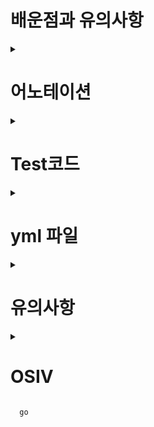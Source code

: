 
# 배운점과 유의사항
<details>  
.
<summary> <h1>어노테이션 </h1> </summary>
      
#### @RestController (//@Responsebody + @Controller 합친것)
```java
@RestController 
@RequiredArgsConstructor
public class MemberApiController {
}
      
@Target(ElementType.TYPE)
@Retention(RetentionPolicy.RUNTIME)
@Documented
@Controller
@ResponseBody
public @interface RestController {
}      
```

#### @ResponseBody //json으로 온 Body를 Member에 그대로 Mapping

```java
      
 @PostMapping("/api/v1/members")
    public CreateMemberResponse saveMemberV1(@RequestBody @Valid Member member) {
        //json으로 온 Body를 Member에 그대로 Mapping
    }      
```      
      
</details>      

<details>

<summary> <h1>Test코드 </h1> </summary>



</details>

<details>

<summary> <h1>yml 파일 </h1> </summary>      



```yml
spring:
  datasource: //db설정
    url: jdbc:h2:tcp://localhost/~/jpashop
    username: sa
    password:
    driver-class-name: org.h2.Driver

  jpa:
    hibernate:
      ddl-auto: create  //db 자동으로 drop, create (매번)
    properties:
      hibernate:
        format_sql: true  //sql을 표기

logging.level:
  org.hibernate.SQL: debug //debug모드로 sql을 log 찍어준다.

server:
  port: 9091

```

</details>      
      
<details>
<summary> <h1>유의사항 </h1> </summary>
      
#### //== API 사용을 할 때 DTO를 만들어서 받는 이유==//
      
> API 스펙에 맞춰서 @ResponseBody Entitny를 사용하는게 아니라 DTO를 하나 만들어서 해야한다.
> Entity를 사용하게되면 어디까지 API에서 받고 Binding 되는지, 추가적으로 다른 코드에서 Binding 했는지 모를 수도 있다. (모든 변수가 들어올 가능성이 있으므로)
> 따라서 DTO에 해당 API를 FIT하게 맞춰서 딱 받는 스펙을 알 수 있다. 외부에 Entity를 보여줘서도 안됨.

> 받은 Request를 CreateMemberRequest DTO를 바인딩하여 생성, CreateMemberResponse로 전송      
```java
       @PostMapping("/api/v2/members")
    public CreateMemberResponse saveMemberV2(@RequestBody @Valid CreateMemberRequest request) {
        Member member = new Member();
        member.setName(request.getName());
        member.setAddress(request.getAddress());

        Long id = memberService.join(member);
        return new CreateMemberResponse(id);
    }

    @Data
    static class CreateMemberRequest {
        private String name;
        private Address address;
    }

    @Data
    static class CreateMemberResponse {
        private Long id;

        public CreateMemberResponse(Long id) {
            this.id = id;
        }
    }
      
```
      
#### //== API 제작시 DTO 생성시에 혹여 DTO 내부에 Entity가 있는지 check 해야한다.==//
 
> Entity가 변하면 모두 엉망이 되어버림.
      
```java
@Data
    static class OrderDto {

        private Long orderId;
        private String name;
        private LocalDateTime orderDate;
        private OrderStatus orderStatus;
        private Address address;
        //OrderItem도 Entity기 때문에 바로 반환하면 안된다. OrderItem도 DTO로 모두 변환해야함!!!
        private List<OrderItem> orderItems;

        public OrderDto(Order order) {
            this.orderId = order.getId();
            this.name = order.getMember().getName();
            this.orderDate = order.getOrderDateTime();
            this.orderStatus = order.getStatus();
            this.address = order.getDelivery().getAddress();
            order.getOrderItems().stream().forEach(o -> o.getItem().getName());
            this.orderItems = order.getOrderItems();
        }
    }   
      
```      
      
> Order 하위에 OrderItem Entitny를 Dto로 수정하는 경우

```java
  public OrderDto(Order order) {
            this.orderId = order.getId();
            this.name = order.getMember().getName();
            this.orderDate = order.getOrderDateTime();
            this.orderStatus = order.getStatus();
            this.address = order.getDelivery().getAddress();
            this.orderItems = order.getOrderItems().stream()
                    .map(o -> new OrderItemDto(o))
                    .collect(Collectors.toList());
        }
    }

    @Data
    static class OrderItemDto {
        private String itemName;
        private int orderPrice;
        private int count;

        public OrderItemDto(OrderItem orderItem) {
            this.itemName = orderItem.getItem().getName();
            this.orderPrice = orderItem.getOrderPrice();
            this.count = orderItem.getCount();
        }
    }
      
```      
> OrderItemDto에 선언하여 Return하고 싶은 값을 추릴 수 있다.      
 ![image](https://user-images.githubusercontent.com/37995817/153432016-40f8316a-4839-46d6-912c-604540ffc34c.png)
     

#### //==fetch join시에 XtoMany에서 List Collections들과 join시에 중복 데이터 삭제하는법 ==//

> ex) Order를 불러올 때, orderItems도 join해서 부르면 orderItems의 개수만큼 중복 Order가 불려온다.
      
> Order에 연결된 orderItems 개수만큼 중복된 모습      
 ![image](https://user-images.githubusercontent.com/37995817/153604400-2380f33c-e334-4930-a9c6-e3671e7fea57.png)

> fetch join 나쁜 예     
```java
public List<Order> findAllWithItem(OrderSearch orderSearch) {
        return em.createQuery("select o from Order o" +
                " join fetch o.member m" +
                " join fetch o.delivery d" +
                " join fetch o.orderItems oi" +
                " join fetch oi.item i", Order.class).getResultList();
    }      
```      
> 여기서 JPA의 distinct를 적용하면, 동일한 id인 order 객체는 제거하여 준다. (4개 찾아올거 2개 찾아옴)

> JPA에 distinct를 적용하여 order id당 한개씩만 가져온 모습
![image](https://user-images.githubusercontent.com/37995817/153604556-2ca00bdd-386b-42aa-a652-b01044fb78d7.png)
      
> 기존 JPQL에 distinct만 추가해주었다. db의 distinct와 다른 점은 db값이 모두 동일하지 않아도, Order 객체의 id값이 동알히면 배제한다.
```java
    public List<Order> findAllWithItemDistinct(OrderSearch orderSearch) {
        return em.createQuery("select distinct o from Order o" +
                " join fetch o.member m" +
                " join fetch o.delivery d" +
                " join fetch o.orderItems oi" +
                " join fetch oi.item i", Order.class).getResultList();
    }      
```   
      
      
</details>
      
<details>
<summary> <h1>OSIV  </h1> </summary>      
      
#### OSIV
> Open Session in view : 하이버네이트
> Open EntityManager in view : JPA 
> 관례상 OSIV라고 한다. (JPA 가 나중에 나옴)

> 서버시작때 warn을 주는 모습 
![image](https://user-images.githubusercontent.com/37995817/153759811-4d33c615-694c-43e6-9ca4-2f17bd6bcbee.png)
     
```java
    2022-02-14 00:12:00.577  WARN 19764 --- [  restartedMain] JpaBaseConfiguration$JpaWebConfiguration : spring.jpa.open-in-view is enabled by default. Therefore, database queries may be performed during view rendering. Explicitly configure spring.jpa.open-in-view to disable this warning   
```   
      
> OSIV 기본값은 true인데, true로 되어있으면 영속성 컨텍스트가 Transaction (Service -> Repository) 끝나도, Controller, View, Response 끝날 때 까지
> 영속성 Context란 DB Connection이 끝까지 살아있다. (View Render, Data Response Return 되면 사라진다.)
> 그렇기 때문에 API, View Template에서 지연 로딩사용이 가능했다.
> 지연로딩은 영속성 Contenxt가 살아있어야 가능하고, 영속성 컨텍스트는 기본적인 데이터베이스 커넥션을 유지한다.
      
#### OSIV 치명적인 단점!
      
> 너무 오랜 시간동안 DB Connection 리소스를 사용하기 때문에, 실시간 트래픽이 중요한 어플리케이션에서는 Connection이 모자랄 수 있다. 이건 결국 장애로 이어짐.
> 보통은 Service -> Repository에서 DB 값 가져오고 끝나는데, OSVI는 true이면 계속 클라이언트에게 Response 갈 때까지 물고있기 때문에
> ex) 컨트롤러에서 외부 API를 호출하면, 외부 API 대기시간만큼 커넥션 리소스를 반환하지 못하고 대기해야한다.

> 영속성 컨텍스트 생존 범위, 수정 범위      
![image](https://user-images.githubusercontent.com/37995817/153760084-8c27741b-ee40-499b-b4fe-7733f6bebe9a.png)
      
      
#### OSIV false시에
      
![image](https://user-images.githubusercontent.com/37995817/153760123-4e11b788-76df-4214-b1f0-41ad786e072c.png)

> Service, Repository범위에서만 영속성 Context 유지, DB Connection 유지

> Service -> Repository에서 영속성 컨텍스트를 받고, DB Connection도 반환한다. :ㅣ Connection 리소스를 낭비하지 않는다.
      

#### OSIV false 단점
      
> OSIV를 끄면, 모든 지연로딩을 트랜잭션 안에서만 처리해아한다. 따라서 지금까지 작성한 많은 코드가 Controller에서 처리한 경우가 많은데, 모두 트랜잭션 안에 
> 밀어넣어야 한다. 그리고 viewTemplate에서 LAZY LOADING이 지원되지 않는다. 
     
      
#### OSIV true, false Test
![image](https://user-images.githubusercontent.com/37995817/153760321-7d7d6adf-bf57-4f90-996b-db5ffba01138.png)

> Controller 시점에서 LAZY LOADING 호출하는 v1 API      
```java
  @GetMapping("/api/v1/orders")
    public List<Order> ordersV1() {
        List<Order> all = orderRepository.findAll(new OrderSearch());
        //한번씩 호출하면서 LAZY LOADING 호출
        for (Order order : all) {
            order.getMember().getName();
            order.getDelivery().getAddress();
            List<OrderItem> orderItems = order.getOrderItems();
            orderItems.stream().forEach(o -> o.getItem().getName());
        }
        return all;
    }      
      
```   
> OSIV true 시에는 잘나오는데, false 시에는 Proxy 에러가 난다.      
      
![image](https://user-images.githubusercontent.com/37995817/153760380-ee68289b-87b4-44ed-9a01-c7c437d2a89f.png)

> OSIV false라서 Controller에는 Transaction이 이미 반환되어서 DB Connection, 영속성 Context가 반환되어있기 때문.

      
> Connection 부족 문제를 해결하기 위해 OSIV false로 뒀을 때, 해결방안 -> @Transaction을 붙인 Service를 새로 파서 거기서 LAZYLOADING 작업 수행 뒤, Controller 반환

      
> 기존 Controller에 있는 메서드, OSIV true 로써, Controller에서 LAZY LAODING을 이용해 OrderDto로 변환하는 모습이다.      
```java
   public List<OrderDto> orderV3(){
        List<Order> all = orderRepository.findAllWithItem(new OrderSearch());
        return all.stream().map(o -> new OrderDto(o)).collect(toList());
    }      
```      
      
      
```java
@Transactional(readOnly = true)
@RequiredArgsConstructor
public class OrderQueryService {

    private final OrderRepository orderRepository;

    public List<OrderDto> orderV3(){
        List<Order> all = orderRepository.findAllWithItem(new OrderSearch());
        return all.stream().map(o -> new OrderDto(o)).collect(toList());
    }

    @Data
    static class OrderDto {

        private Long orderId;
        private String name;
        private LocalDateTime orderDate;
        private OrderStatus orderStatus;
        private Address address;
        //OrderItem도 Entity기 때문에 바로 반환하면 안된다. OrderItem도 DTO로 모두 변환해야함!!!
        private List<OrderApiController.OrderItemDto> orderItems;

        public OrderDto(Order order) {
            this.orderId = order.getId();
            this.name = order.getMember().getName();
            this.orderDate = order.getOrderDateTime();
            this.orderStatus = order.getStatus();
            this.address = order.getDelivery().getAddress();
            this.orderItems = order.getOrderItems().stream()
                    .map(o -> new OrderApiController.OrderItemDto(o))
                    .collect(toList());
        }
    }
```   
     
> 필수 로직이 새로 생성된 @Transaction 범위 안의 Service로 빠진 Controller 메서드 모습.
```java
   @GetMapping("/api/v3/ordersNotDistinct")
    public List<OrderDto> orderV3(){
        return orderQueryService.orderV3();
    }      
```   
      
> 쿼리용 전용 Service를 만들고, Transaction을 처리하는 로직 삽입한다.

#### OSIV false시에 해야할 일

> ->OrderService : 핵심 비즈니스 로직
> ->OrderQueryService : 화면이나 API에 맞춘 서비스 (주로 읽기 전용 트랜잭션 사용)
이런 식으로 관심사를 명확하게 분리하는 선택을 택한다.
      
#### 결론
      
> 1. OSIV true시에 Connection은 부족하지만, OrderQueryService같은것을 생성하지 않아도 그냥 Controller에서 지연로딩같은 것들을 사용해도 된다.      

> 2. 코딩을 생각하면 키지만, 성능을 생각하면 끄는게 맞다.      
      
> 3. 고객 서비스를 많이 제공하는 실시간, API 서버등은 끄고 간다. 근데 admin System은 많이 안쓰기 때문에 그냥 키고 생성한다.   
      
      
</details>
      
      
      go
     

